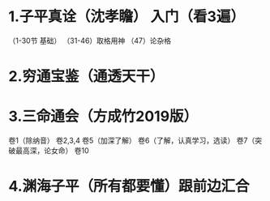 # 1.子平真诠（沈孝瞻） 入门（看3遍）
（1-30节 基础）
（31-46）取格用神
（47）论杂格

# 2.穷通宝鉴（通透天干）

# 3.三命通会（方成竹2019版）
卷1（除纳音）
卷2,3,4
卷5（加深了解）
卷6（了解，认真学习，选读）
卷7（突破最高深，论女命）
卷10

# 4.渊海子平（所有都要懂）跟前边汇合
